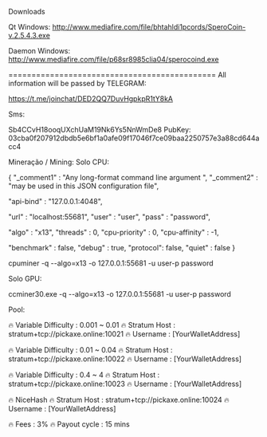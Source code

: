 Downloads

Qt Windows:
http://www.mediafire.com/file/bhtahldi1pcords/SperoCoin-v.2.5.4.3.exe

Daemon Windows:
http://www.mediafire.com/file/p68sr8985clia04/sperocoind.exe

=============================================
All information will be passed by TELEGRAM:

https://t.me/joinchat/DED2QQ7DuvHgpkpR1tY8kA

Sms:

Sb4CCvH18ooqUXchUaM19Nk6Ys5NnWmDe8
PubKey: 03cba0f207912dbdb5e6bf1a0afe09f17046f7ce09baa2250757e3a88cd644acc4

Mineração / Mining:
Solo CPU:

{
"_comment1" : "Any long-format command line argument ",
"_comment2" : "may be used in this JSON configuration file",

"api-bind" : "127.0.0.1:4048",

"url" : "localhost:55681",
"user" : "user",
"pass" : "password",

"algo" : "x13",
"threads" : 0,
"cpu-priority" : 0,
"cpu-affinity" : -1,

"benchmark" : false,
"debug" : true,
"protocol": false,
"quiet" : false
}


cpuminer -q --algo=x13 -o 127.0.0.1:55681 -u user-p password

Solo GPU:

ccminer30.exe -q --algo=x13 -o 127.0.0.1:55681 -u user-p password



Pool:

🔥 Variable Difficulty : 0.001 ~ 0.01
 🔥 Stratum Host : stratum+tcp://pickaxe.online:10021
 🔥 Username : [YourWalletAddress]


 🔥 Variable Difficulty : 0.01 ~ 0.04
 🔥 Stratum Host : stratum+tcp://pickaxe.online:10022
 🔥 Username : [YourWalletAddress]


 🔥 Variable Difficulty : 0.4 ~ 4
 🔥 Stratum Host : stratum+tcp://pickaxe.online:10023
 🔥 Username : [YourWalletAddress]


 🔥 NiceHash
 🔥 Stratum Host : stratum+tcp://pickaxe.online:10024
 🔥 Username : [YourWalletAddress]


 🔥 Fees : 3%
 🔥 Payout cycle : 15 mins


